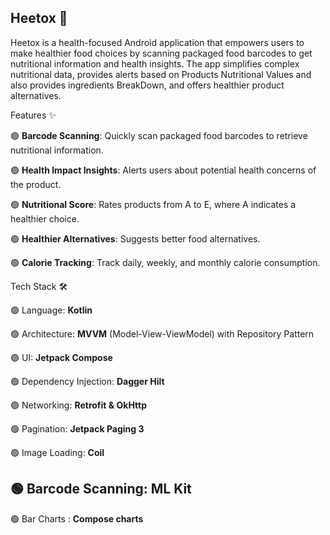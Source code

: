 Heetox 🌿
-

Heetox is a health-focused Android application that empowers users to make healthier 
food choices by scanning packaged food barcodes to get nutritional information and
health insights.
The app simplifies complex nutritional data, provides alerts based on Products 
Nutritional Values and also provides ingredients BreakDown,
and offers healthier product alternatives.

Features ✨

🟢 **Barcode Scanning**: Quickly scan packaged food barcodes to retrieve nutritional information. 

🟢 **Health Impact Insights**: Alerts users about potential health concerns of the product.

🟢 **Nutritional Score**: Rates products from A to E, where A indicates a healthier choice.

🟢 **Healthier Alternatives**: Suggests better food alternatives.

🟢 **Calorie Tracking**: Track daily, weekly, and monthly calorie consumption.



Tech Stack 🛠️

🟢 Language: **Kotlin**

🟢 Architecture: **MVVM** (Model-View-ViewModel) with
Repository Pattern

🟢 UI: **Jetpack Compose**

🟢 Dependency Injection: **Dagger Hilt**

🟢 Networking: **Retrofit & OkHttp**

🟢 Pagination: **Jetpack Paging 3**

🟢 Image Loading: **Coil**

🟢 Barcode Scanning: **ML Kit**
------
🟢 Bar Charts : **Compose charts**
